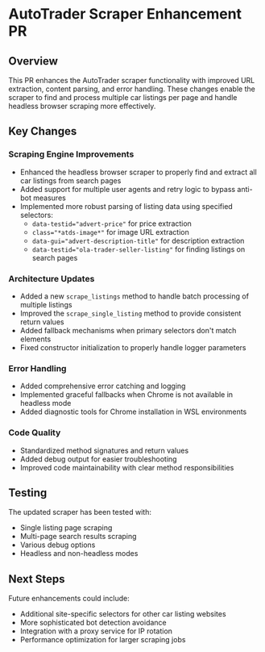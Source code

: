 # AutoTrader Scraper Enhancement PR

## Overview

This PR enhances the AutoTrader scraper functionality with improved URL extraction, content parsing, and error handling. These changes enable the scraper to find and process multiple car listings per page and handle headless browser scraping more effectively.

## Key Changes

### Scraping Engine Improvements
- Enhanced the headless browser scraper to properly find and extract all car listings from search pages
- Added support for multiple user agents and retry logic to bypass anti-bot measures
- Implemented more robust parsing of listing data using specified selectors:
  - `data-testid="advert-price"` for price extraction
  - `class="*atds-image*"` for image URL extraction
  - `data-gui="advert-description-title"` for description extraction
  - `data-testid="ola-trader-seller-listing"` for finding listings on search pages

### Architecture Updates
- Added a new `scrape_listings` method to handle batch processing of multiple listings
- Improved the `scrape_single_listing` method to provide consistent return values
- Added fallback mechanisms when primary selectors don't match elements
- Fixed constructor initialization to properly handle logger parameters

### Error Handling
- Added comprehensive error catching and logging
- Implemented graceful fallbacks when Chrome is not available in headless mode
- Added diagnostic tools for Chrome installation in WSL environments

### Code Quality
- Standardized method signatures and return values
- Added debug output for easier troubleshooting
- Improved code maintainability with clear method responsibilities

## Testing

The updated scraper has been tested with:
- Single listing page scraping
- Multi-page search results scraping
- Various debug options
- Headless and non-headless modes

## Next Steps

Future enhancements could include:
- Additional site-specific selectors for other car listing websites
- More sophisticated bot detection avoidance
- Integration with a proxy service for IP rotation
- Performance optimization for larger scraping jobs 